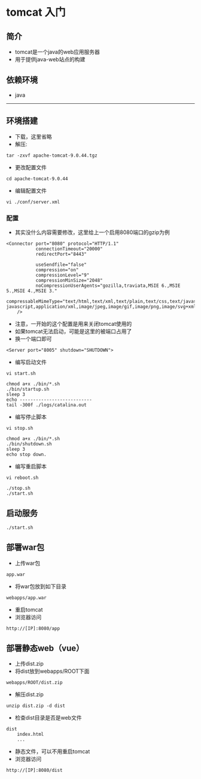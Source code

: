 # tomcat 入门

## 简介
- tomcat是一个java的web应用服务器
- 用于提供java-web站点的构建

## 依赖环境
- java

---
## 环境搭建
- 下载，这里省略
- 解压:
```shell script
tar -zxvf apache-tomcat-9.0.44.tgz
```
- 更改配置文件
```shell script
cd apache-tomcat-9.0.44
```
- 编辑配置文件
```shell script
vi ./conf/server.xml
```
### 配置
- 其实没什么内容需要修改，这里给上一个启用8080端口的gzip为例
```shell script
<Connector port="8080" protocol="HTTP/1.1"
           connectionTimeout="20000"
           redirectPort="8443"

           useSendfile="false"
           compression="on"
           compressionLevel="9"
           compressionMinSize="2048"
           noCompressionUserAgents="gozilla,traviata,MSIE 6.,MSIE 5.,MSIE 4.,MSIE 3."
           compressableMimeType="text/html,text/xml,text/plain,text/css,text/javascript,application/javascript,application/x-javascript,application/xml,image/jpeg,image/gif,image/png,image/svg+xml"
    />
```
- 注意，一开始的这个配置是用来关闭tomcat使用的
- 如果tomcat无法启动，可能是这里的被端口占用了
- 换一个端口即可
```shell script
<Server port="8005" shutdown="SHUTDOWN">
```
- 编写启动文件
```shell script
vi start.sh
```
```shell script
chmod a+x ./bin/*.sh
./bin/startup.sh
sleep 3
echo ---------------------------
tail -300f ./logs/catalina.out
```
- 编写停止脚本
```shell script
vi stop.sh
```
```shell script
chmod a+x ./bin/*.sh
./bin/shutdown.sh
sleep 3
echo stop down.
```
- 编写重启脚本
```shell script
vi reboot.sh
```
```shell script
./stop.sh
./start.sh
```

## 启动服务
```shell script
./start.sh
```

## 部署war包
- 上传war包
```shell script
app.war
```
- 将war包放到如下目录
```shell script
webapps/app.war
```
- 重启tomcat
- 浏览器访问
```shell script
http://[IP]:8080/app
```

## 部署静态web（vue）
- 上传dist.zip
- 将dist放到webapps/ROOT下面
```shell script
webapps/ROOT/dist.zip
```
- 解压dist.zip
```shell script
unzip dist.zip -d dist
```
- 检查dist目录是否是web文件
```shell script
dist
    index.html
    ...
```
- 静态文件，可以不用重启tomcat
- 浏览器访问
```shell script
http://[IP]:8080/dist
```


